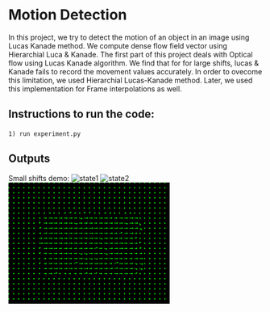 # Motion Detection
In this project, we try to detect the motion of an object in an image using Lucas Kanade method. We compute dense flow field vector using Hierarchial Luca & Kanade. The first part of this project deals with Optical flow using Lucas Kanade algorithm. We find that for for large shifts, lucas & Kanade fails to record the movement values accurately. In order to ovecome this limitation, we used Hierarchial Lucas-Kanade method. Later, we used this implementation for Frame interpolations as well.

## Instructions to run the code:
	1) run experiment.py
	
## Outputs
Small shifts demo:
![state1](input_images/TestSeqscheme/Shift0.png)  ![state2](input_images/TestSeqscheme/ShiftR2.png)
![Motion_vector](output/ps4-1-a-1.png)
